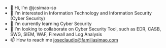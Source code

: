 - 👋 Hi, I’m @jcsimao-sp
- 👀 I’m interested in Information Technology and Information Security (Cyber Security)
- 🌱 I’m currently learning Cyber Security
- 💞️ I’m looking to collaborate on Cyber Security Tool, such as EDR, CASB, SWG, SIEM, WAF, Firewall and Log Analysis
- 📫 How to reach me joseclaudio@familiasimao.com

<!---
jcsimao-sp/jcsimao-sp is a ✨ special ✨ repository because its `README.md` (this file) appears on your GitHub profile.
You can click the Preview link to take a look at your changes.
--->
